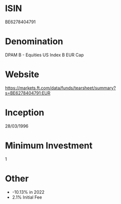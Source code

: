 # ISIN
BE6278404791

# Denomination
DPAM B - Equities US Index B EUR Cap

# Website
https://markets.ft.com/data/funds/tearsheet/summary?s=BE6278404791:EUR

# Inception
28/03/1996

# Minimum Investment
1

# Other
* -10.13% in 2022
* 2.1% Initial Fee